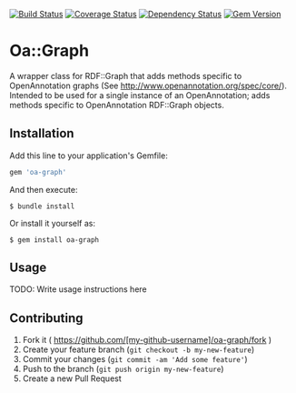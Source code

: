 [![Build Status](https://travis-ci.org/sul-dlss/oa-graph.svg?branch=master)](https://travis-ci.org/sul-dlss/oa-graph) [![Coverage Status](https://coveralls.io/repos/sul-dlss/oa-graph/badge.png)](https://coveralls.io/r/sul-dlss/oa-graph) [![Dependency Status](https://gemnasium.com/sul-dlss/oa-graph.svg)](https://gemnasium.com/sul-dlss/oa-graph) [![Gem Version](https://badge.fury.io/rb/oa-graph.svg)](http://badge.fury.io/rb/oa-graph)


# Oa::Graph

A wrapper class for RDF::Graph that adds methods specific to OpenAnnotation graphs (See http://www.openannotation.org/spec/core/). Intended to be used for a single instance of an OpenAnnotation;  adds methods specific to OpenAnnotation RDF::Graph objects.

## Installation

Add this line to your application's Gemfile:

```ruby
gem 'oa-graph'
```

And then execute:

    $ bundle install

Or install it yourself as:

    $ gem install oa-graph

## Usage

TODO: Write usage instructions here

## Contributing

1. Fork it ( https://github.com/[my-github-username]/oa-graph/fork )
2. Create your feature branch (`git checkout -b my-new-feature`)
3. Commit your changes (`git commit -am 'Add some feature'`)
4. Push to the branch (`git push origin my-new-feature`)
5. Create a new Pull Request
